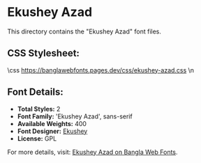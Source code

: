 # Ekushey Azad

This directory contains the "Ekushey Azad" font files.

## CSS Stylesheet:

\css
https://banglawebfonts.pages.dev/css/ekushey-azad.css
\n
## Font Details:
- **Total Styles:** 2
- **Font Family:** 'Ekushey Azad', sans-serif
- **Available Weights:** 400
- **Font Designer:** [Ekushey](https://ekushey.org/)
- **License:** GPL

For more details, visit: [Ekushey Azad on Bangla Web Fonts](https://banglawebfonts.pages.dev/ekushey-azad/#about).